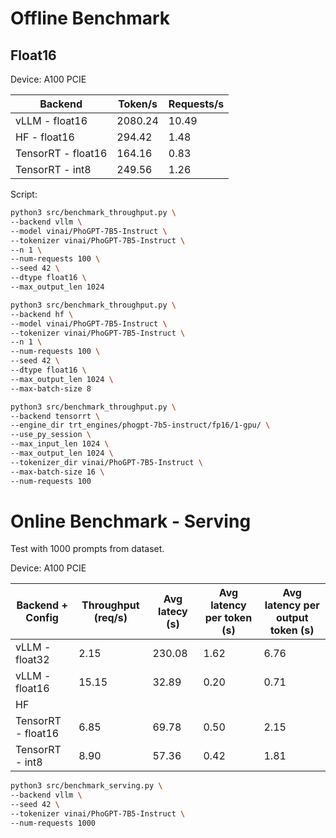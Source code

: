 # Offline Benchmark

## Float16

Device: A100 PCIE

| Backend  | Token/s | Requests/s |
|----------|---------|------------|
| vLLM - float16     | 2080.24 | 10.49      |
| HF - float16       | 294.42  | 1.48       |
| TensorRT - float16 | 164.16  | 0.83       |
| TensorRT - int8    | 249.56  | 1.26       |

Script:

```bash
python3 src/benchmark_throughput.py \
--backend vllm \
--model vinai/PhoGPT-7B5-Instruct \
--tokenizer vinai/PhoGPT-7B5-Instruct \
--n 1 \
--num-requests 100 \
--seed 42 \
--dtype float16 \
--max_output_len 1024
```

```bash
python3 src/benchmark_throughput.py \
--backend hf \
--model vinai/PhoGPT-7B5-Instruct \
--tokenizer vinai/PhoGPT-7B5-Instruct \
--n 1 \
--num-requests 100 \
--seed 42 \
--dtype float16 \
--max_output_len 1024 \
--max-batch-size 8
```

```bash
python3 src/benchmark_throughput.py \
--backend tensorrt \
--engine_dir trt_engines/phogpt-7b5-instruct/fp16/1-gpu/ \
--use_py_session \
--max_input_len 1024 \
--max_output_len 1024 \
--tokenizer_dir vinai/PhoGPT-7B5-Instruct \
--max-batch-size 16 \
--num-requests 100
```

# Online Benchmark - Serving

Test with 1000 prompts from dataset.

Device: A100 PCIE

| Backend + Config   | Throughput (req/s) | Avg latecy (s) | Avg latency per token (s) | Avg latency per output token (s) |
|--------------------|--------------------|----------------|---------------------------|----------------------------------|
| vLLM - float32     | 2.15               | 230.08         | 1.62                      | 6.76                             |
| vLLM - float16     | 15.15              | 32.89          | 0.20                      | 0.71                             |
| HF                 |                    |                |                           |                                  |
| TensorRT - float16 | 6.85               | 69.78          | 0.50                      | 2.15                             |
| TensorRT - int8    | 8.90               | 57.36          | 0.42                      | 1.81                             |

```bash
python3 src/benchmark_serving.py \
--backend vllm \
--seed 42 \
--tokenizer vinai/PhoGPT-7B5-Instruct \
--num-requests 1000
```
